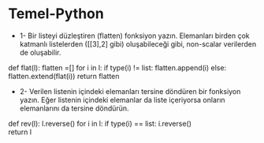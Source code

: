 # Temel-Python

* 1- Bir listeyi düzleştiren (flatten) fonksiyon yazın. Elemanları birden çok katmanlı listelerden ([[3],2] gibi) oluşabileceği gibi, non-scalar verilerden de oluşabilir.

def flat(l):
    flatten =[]
    for i in l:
        if type(i) != list:
            flatten.append(i)
        else:
            flatten.extend(flat(i))
    return flatten


* 2- Verilen listenin içindeki elemanları tersine döndüren bir fonksiyon yazın. Eğer listenin içindeki elemanlar da liste içeriyorsa onların elemanlarını da tersine döndürün.

def rev(l):
    l.reverse()
    for i in l:
        if type(i) == list:
            i.reverse()    
    return l
